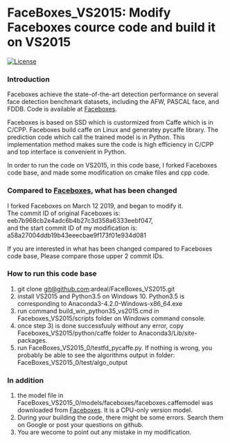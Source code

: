 # FaceBoxes_VS2015: Modify Faceboxes cource code and build it on VS2015

[![License](https://img.shields.io/badge/license-BSD-blue.svg)](LICENSE)


### Introduction

Faceboxes achieve the state-of-the-art detection performance on several face detection benchmark datasets, including the AFW, PASCAL face, and
FDDB. Code is available at [Faceboxes](https://github.com/sfzhang15/FaceBoxes).

Faceboxes is based on SSD which is custormized from Caffe which is in C/CPP.
Faceboxes build caffe on Linux and generatey pycaffe library. The prediction code which call the trained model is in Python.
This implementation method makes sure the code is high efficiency in C/CPP and top interface is convenient in Python.


In order to run the code on VS2015, in this code base, I forked Faceboxes code base, and made some modification on cmake files and cpp code.


### Compared to [Faceboxes](https://github.com/sfzhang15/FaceBoxes), what has been changed 
I forked Faceboxes on March 12 2019, and began to modify it. <br>
The commit ID of original Faceboxes is: eeb7b968cb2e4adc6b4b27c3d358a6333eebf047, <br>
and the start commit ID of my modification is: a58a27004ddb19b43eeecbae9f173f01e934d081

If you are interested in what has been changed compared to Faceboxes code base, Please compare those upper 2 commit IDs.


### How to run this code base
1) git clone git@github.com:ardeal/FaceBoxes_VS2015.git
2) install VS2015 and Python3.5 on Windows 10. Python3.5 is corresponding to Anaconda3-4.2.0-Windows-x86_64.exe
3) run command build_win_python35_vs2015.cmd in Faceboxes_VS2015/scripts folder on Windows command console.
4) once step 3) is done successfuuly without any error, copy Faceboxes_VS2015/python/caffe folder to Anaconda3/Lib/site-packages. 
5) run FaceBoxes_VS2015_0/testfd_pycaffe.py. If nothing is wrong, you probably be able to see the algorithms output in folder: FaceBoxes_VS2015_0/test/algo_output





### In addition
1) the model file in FaceBoxes_VS2015_0/models/faceboxes/faceboxes.caffemodel was downloaded from [Faceboxes](https://github.com/sfzhang15/FaceBoxes). It is a CPU-only version model.
2) During your building the code, there might be some errors. Search them on Google or post your questions on github.
3) You are wecome to point out any mistake in my modification.

